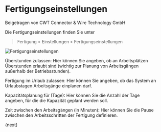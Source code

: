 <!-- add-breadcrumbs -->
# Fertigungseinstellungen
<span class="text-muted contributed-by">Beigetragen von CWT Connector & Wire Technology GmbH</span>

Die Fertigungseinstellungen finden Sie unter

> Fertigung > Einstellungen > Fertigungseinstellungen

<img class="screenshot" alt="Fertigungseinstellungen" src="/docs/assets/img/manufacturing/manufacturing-settings.png">

Überstunden zulassen: Hier können Sie angeben, ob an Arbeitsplätzen Überstunden erlaubt sind (wichtig zur Planung von Arbeitsgängen außerhalb der Betriebsstunden).

Fertigung im Urlaub zulassen: Hier können Sie angeben, ob das System an Urlaubstagen Arbeitsgänge einplanen darf.

Kapazitätsplanung für (Tage): Hier können Sie die Anzahl der Tage angeben, für die die Kapazität geplant werden soll.

Zeit zwischen den Arbeitsgängen (in Minuten): Hier können Sie die Pause zwischen den Arbeitsschritten der Fertigung definieren.

{next}
